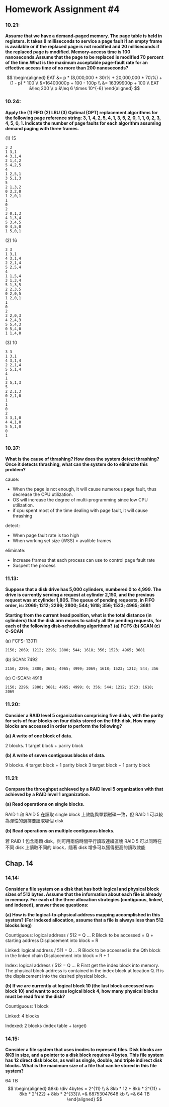 # Homework Assignment #4

### 10.21:
**Assume that we have a demand-paged memory. The page table is held in registers. It takes 8 milliseconds to service a page fault if an empty frame is available or if the replaced page is not modified and 20 milliseconds if the replaced page is modified. Memory-access time is 100 nanoseconds.Assume that the page to be replaced is modified 70 percent of the time.What is the maximum acceptable page-fault rate for an effective access time of no more than 200 nanoseconds?**

$$
\begin{aligned}
EAT &= 
p * (8,000,000 * 30\% + 20,000,000 * 70\%) + (1 - p) * 100 \\
&=16400000p + 100 - 100p \\
&= 16399900p + 100 \\
EAT &\leq 200 \\
p &\leq 6 \times 10^{-6}
\end{aligned}
$$

### 10.24:
**Apply the (1) FIFO (2) LRU (3) Optimal (OPT) replacement algorithms for the following page reference string:
3, 1, 4, 2, 5, 4, 1, 3, 5, 2, 0, 1, 1, 0, 2, 3, 4, 5, 0, 1.
Indicate the number of page faults for each algorithm assuming demand paging with three frames.**

(1) 15
```
3 3
1 3,1
4 3,1,4
2 1,4,2
5 4,2,5
4 
1 2,5,1
3 5,1,3
5 
2 1,3,2
0 3,2,0
1 2,0,1
1 
0 
2 
3 0,1,3
4 1,3,4
5 3,4,5
0 4,5,0
1 5,0,1
```

(2) 16
```
3 3
1 3,1
4 3,1,4
2 2,1,4
5 2,5,4
4 
1 1,5,4
3 1,3,4
5 1,3,5
2 2,3,5
0 2,0,5
1 2,0,1
1 
0 
2 
3 2,0,3
4 2,4,3
5 5,4,3
0 5,4,0
1 1,4,0
```

(3) 10
```
3 3
1 3,1
4 3,1,4
2 2,1,4
5 5,1,4
4 
1 
3 5,1,3
5 
2 2,1,3
0 2,1,0
1 
1 
0 
2 
3 3,1,0
4 4,1,0
5 5,1,0
0 
1 
```

### 10.37:

**What is the cause of thrashing? How does the system detect thrashing? Once it detects thrashing, what can the system do to eliminate this problem?**

cause:
* When the page is not enough, it will cause numerous page fault, thus decrease the CPU utilization.
* OS will increase the degree of multi-programming since low CPU utilization.
* if cpu spent most of the time dealing with page fault, it will cause thrashing

detect:
* When page fault rate is too high
* When working set size (WSS) > avalible frames

eliminate:
* Increase frames that each process can use to control page fault rate
* Suspent the process

### 11.13:
**Suppose that a disk drive has 5,000 cylinders, numbered 0 to 4,999. The drive is currently serving a request at cylinder 2,150, and the previous request was at cylinder 1,805. The queue of pending requests, in FIFO order, is:
2069; 1212; 2296; 2800; 544; 1618; 356; 1523; 4965; 3681**

**Starting from the current head position, what is the total distance (in cylinders) that the disk arm moves to satisfy all the pending requests, for each of the following disk-scheduling algorithms?**
**(a) FCFS**
**(b) SCAN**
**(c\) C-SCAN**

(a) FCFS: 13011
```
2150; 2069; 1212; 2296; 2800; 544; 1618; 356; 1523; 4965; 3681
```
(b) SCAN: 7492
```
2150; 2296; 2800; 3681; 4965; 4999; 2069; 1618; 1523; 1212; 544; 356
```
(c\) C-SCAN: 4918
```
2150; 2296; 2800; 3681; 4965; 4999; 0; 356; 544; 1212; 1523; 1618; 2069
```

### 11.20:
**Consider a RAID level 5 organization comprising five disks, with the parity for sets of four blocks on four disks stored on the fifth disk. How many blocks are accessed in order to perform the following?**

**(a) A write of one block of data.**

2 blocks. 
1 target block + pariry block

**(b) A write of seven contiguous blocks of data.**

9 blocks. 
4 target block + 1 parity block
3 target block + 1 parity block

### 11.21:
**Compare the throughput achieved by a RAID level 5 organization with that achieved by a RAID level 1 organization.**

**(a) Read operations on single blocks.**

RAID 1 和 RAID 5 在讀取 single block 上效能與單顆磁碟一致，但 RAID 1 可以較為彈性的選擇要讀取哪個 disk

**(b) Read operations on multiple contiguous blocks.**

若 RAID 1 包含兩顆 disk，則可用兩倍時間平行讀取連續區塊
RAID 5 可以同時在不同 disk 上讀取不同的 block，隨著 disk 增多可以獲得更高的讀取效能

## Chap. 14

### 14.14:
**Consider a file system on a disk that has both logical and physical block sizes of 512 bytes. Assume that the information about each file is already in memory. For each of the three allocation strategies (contiguous, linked, and indexed), answer these questions:**

**(a) How is the logical-to-physical address mapping accomplished in this system? (For indexed allocation, assume that a file is always less than 512 blocks long)**

Countiguous: 
logical address / 512 = Q ... R
Block to be accessed = Q + starting address
Displacement into block = R

Linked:
logical address / 511 = Q ... R
Block to be accessed is the Qth block in the linked chain
Displacement into block = R + 1

Index:
logical address / 512 = Q ... R
First get the index block into memory. The physical block address is contained in the index block at location Q. R is the displacement into the desired physical block.

**(b) If we are currently at logical block 10 (the last block accessed was block 10) and want to access logical block 4, how many physical blocks must be read from the disk?**

Countiguous: 1 block

Linked: 4 blocks

Indexed: 2 blocks (index table + target)

### 14.15:

**Consider a file system that uses inodes to represent files. Disk blocks are 8KB in size, and a pointer to a disk block requires 4 bytes. This file system has 12 direct disk blocks, as well as single, double, and triple indirect disk blocks. What is the maximum size of a file that can be stored in this file system?**

64 TB
$$
\begin{aligned}
&8kb \div 4bytes = 2^{11} \\
& 8kb * 12 + 8kb * 2^{11} + 8kb * 2^{22} + 8kb * 2^{33}\\ 
=& 68753047648 kb \\
=& 64 TB
\end{aligned}
$$
